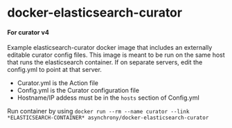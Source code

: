 # docker-elasticsearch-curator
#### For curator v4
Example elasticsearch-curator docker image that includes an externally editable curator config files. This image is meant to be run on the same host that runs the elasticsearch container. If on separate servers, edit the config.yml to point at that server.

- Curator.yml is the Action file
- Config.yml is the Curator configuration file
- Hostname/IP addess must be in the `hosts` section of Config.yml

Run container by using `docker run --rm --name curator --link *ELASTICSEARCH-CONTAINER* asynchrony/docker-elasticsearch-curator`



